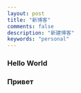 ```yaml
---
layout: post
title: "新博客"
comments: false
description: "新建博客"
keywords: "personal"
---
```


### Hello World
### Привет
